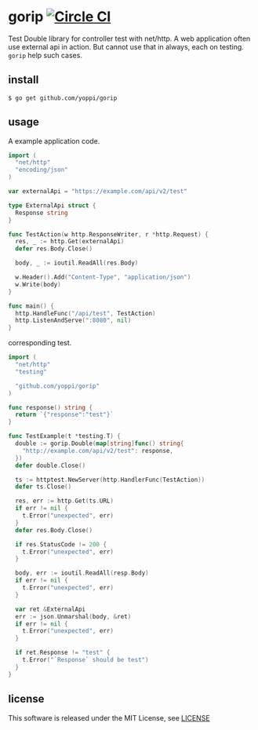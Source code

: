 # gorip [![Circle CI](https://circleci.com/gh/yoppi/gorip.svg?style=svg)](https://circleci.com/gh/yoppi/gorip)

Test Double library for controller test with net/http.
A web application often use external api in action.
But cannot use that in always, each on testing.
`gorip` help such cases.

## install

```
$ go get github.com/yoppi/gorip
```

## usage

A example application code.

```go
import (
  "net/http"
  "encoding/json"
)

var externalApi = "https://example.com/api/v2/test"

type ExternalApi struct {
  Response string
}

func TestAction(w http.ResponseWriter, r *http.Request) {
  res, _ := http.Get(externalApi)
  defer res.Body.Close()

  body, _ := ioutil.ReadAll(res.Body)

  w.Header().Add("Content-Type", "application/json")
  w.Write(body)
}

func main() {
  http.HandleFunc("/api/test", TestAction)
  http.ListenAndServe(":8080", nil)
}
```

corresponding test.

```go
import (
  "net/http"
  "testing"

  "github.com/yoppi/gorip"
)

func response() string {
  return `{"response":"test"}`
}

func TestExample(t *testing.T) {
  double := gorip.Double(map[string]func() string{
    "http://example.com/api/v2/test": response,
  })
  defer double.Close()

  ts := httptest.NewServer(http.HandlerFunc(TestAction))
  defer ts.Close()

  res, err := http.Get(ts.URL)
  if err != nil {
    t.Error("unexpected", err)
  }
  defer res.Body.Close()

  if res.StatusCode != 200 {
    t.Error("unexpected", err)
  }

  body, err := ioutil.ReadAll(resp.Body)
  if err != nil {
    t.Error("unexpected", err)
  }

  var ret &ExternalApi
  err := json.Unmarshal(body, &ret)
  if err != nil {
    t.Error("unexpected", err)
  }

  if ret.Response != "test" {
    t.Error("`Response` should be test")
  }
}
```

## license

This software is released under the MIT License, see [LICENSE](https://github.com/yoppi/gorip/blob/master/LICENSE)
